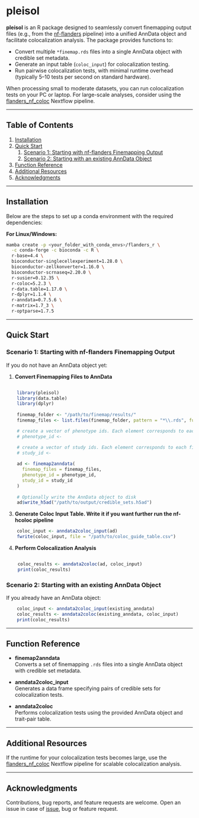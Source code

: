 # pleisol

**pleisol** is an R package designed to seamlessly convert finemapping output files (e.g., from the [nf-flanders](https://github.com/Biostatistics-Unit-HT/Flanders) pipeline) into a unified AnnData object and facilitate colocalization analysis. The package provides functions to:

- Convert multiple  `*finemap.rds` files into a single AnnData object with credible set metadata.
- Generate an input table (`coloc_input`) for colocalization testing.
- Run pairwise colocalization tests, with minimal runtime overhead (typically 5–10 tests per second on standard hardware).

When processing small to moderate datasets, you can run colocalization tests on your PC or laptop. For large-scale analyses, consider using the [flanders_nf_coloc](https://github.com/Biostatistics-Unit-HT/flanders_nf_coloc) Nextflow pipeline.

---

## Table of Contents

1. [Installation](#installation)  
2. [Quick Start](#quick-start)  
   1. [Scenario 1: Starting with nf-flanders Finemapping Output](#scenario-1-starting-with-nf-flanders-finemapping-output)  
   2. [Scenario 2: Starting with an existing AnnData Object](#scenario-2-starting-with-an-existing-anndata-object)  
3. [Function Reference](#function-reference)  
4. [Additional Resources](#additional-resources)  
5. [Acknowledgments](#acknowledgments)

---

## Installation

Below are the steps to set up a conda environment with the required dependencies:


**For Linux/Windows:**
```bash
mamba create -p <your_folder_with_conda_envs>/flanders_r \
  -c conda-forge -c bioconda -c R \
  r-base=4.4 \
  bioconductor-singlecellexperiment=1.28.0 \
  bioconductor-zellkonverter=1.16.0 \
  bioconductor-scrnaseq=2.20.0 \
  r-susier=0.12.35 \
  r-coloc=5.2.3 \
  r-data.table=1.17.0 \
  r-dplyr=1.1.4 \
  r-anndata=0.7.5.6 \
  r-matrix=1.7_3 \
  r-optparse=1.7.5
```

---

## Quick Start

### Scenario 1: Starting with nf-flanders Finemapping Output

If you do not have an AnnData object yet:

1. **Convert Finemapping Files to AnnData**
```r

    library(pleisol)
    library(data.table)
    library(dplyr)
    
    finemap_folder <- "/path/to/finemap/results/"
    finemap_files <- list.files(finemap_folder, pattern = "*\\.rds", full.names = TRUE)

    # create a vector of phenotype ids. Each element corresponds to each file of finemap_files.
    # phenotype_id <-

    # create a vector of study ids. Each element corresponds to each file of finemap_files.
    # study_id <- 
    
    ad <- finemap2anndata(
      finemap_files = finemap_files,
      phenotype_id = phenotype_id,
      study_id = study_id
    )
    
    # Optionally write the AnnData object to disk
    ad$write_h5ad("/path/to/output/credible_sets.h5ad")
```

3. **Generate Coloc Input Table. Write it if you want further run the nf-hcoloc pipeline**
```r
    coloc_input <- anndata2coloc_input(ad)
    fwrite(coloc_input, file = "/path/to/coloc_guide_table.csv")
```

4. **Perform Colocalization Analysis**
   ```r

    coloc_results <- anndata2coloc(ad, coloc_input)
    print(coloc_results)
   ```

### Scenario 2: Starting with an existing AnnData Object

If you already have an AnnData object:
```r
    coloc_input <- anndata2coloc_input(existing_anndata)
    coloc_results <- anndata2coloc(existing_anndata, coloc_input)
    print(coloc_results)
```
---

## Function Reference

- **finemap2anndata**  
  Converts a set of finemapping `.rds` files into a single AnnData object with credible set metadata.

- **anndata2coloc_input**  
  Generates a data frame specifying pairs of credible sets for colocalization tests.

- **anndata2coloc**  
  Performs colocalization tests using the provided AnnData object and trait-pair table.

---

## Additional Resources

If the runtime for your colocalization tests becomes large, use the [flanders_nf_coloc](https://github.com/Biostatistics-Unit-HT/flanders_nf_coloc) Nextflow pipeline for scalable colocalization analysis.

---

## Acknowledgments

Contributions, bug reports, and feature requests are welcome. Open an issue in case of [issue](https://github.com/Biostatistics-Unit-HT/flanders_r/issues), bug or feature request.
